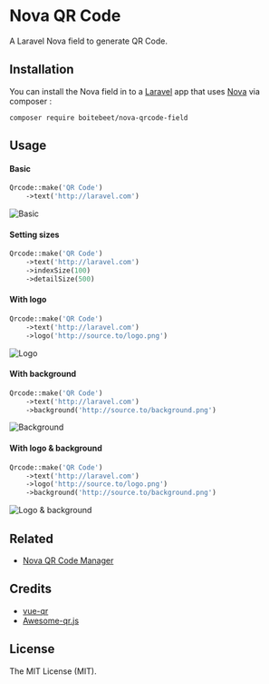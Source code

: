 # Nova QR Code

A Laravel Nova field to generate QR Code.

## Installation

You can install the Nova field in to a [Laravel](http://laravel.com) app that uses [Nova](http://nova.laravel.com) via composer :

```cli
composer require boitebeet/nova-qrcode-field
```

## Usage

#### Basic

```php
Qrcode::make('QR Code')
    ->text('http://laravel.com')
```

![Basic](https://i.imgur.com/V15fjwl.png)

#### Setting sizes

```php
Qrcode::make('QR Code')
    ->text('http://laravel.com')
    ->indexSize(100)
    ->detailSize(500)
```


#### With logo

```php
Qrcode::make('QR Code')
    ->text('http://laravel.com')
    ->logo('http://source.to/logo.png')
```

![Logo](https://i.imgur.com/YFlAvo3.png)

#### With background

```php
Qrcode::make('QR Code')
    ->text('http://laravel.com')
    ->background('http://source.to/background.png')
```

![Background](https://i.imgur.com/nAbuKCc.png)

#### With logo & background

```php
Qrcode::make('QR Code')
    ->text('http://laravel.com')
    ->logo('http://source.to/logo.png')
    ->background('http://source.to/background.png')
```

![Logo & background](https://i.imgur.com/ppVi4jn.png)

## Related

- [Nova QR Code Manager](https://github.com/Kristories/nova-qrcode-manager)

## Credits

- [vue-qr](https://github.com/Binaryify/vue-qr)
- [Awesome-qr.js](https://github.com/SumiMakito/Awesome-qr.js)

## License

The MIT License (MIT).
